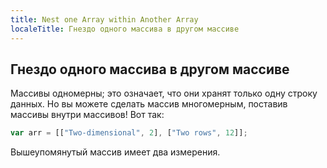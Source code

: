 ```yaml
---
title: Nest one Array within Another Array
localeTitle: Гнездо одного массива в другом массиве
---
```

## Гнездо одного массива в другом массиве

Массивы одномерны; это означает, что они хранят только одну строку данных. Но вы можете сделать массив многомерным, поставив массивы внутри массивов! Вот так:

```javascript
var arr = [["Two-dimensional", 2], ["Two rows", 12]]; 
```

Вышеупомянутый массив имеет два измерения.